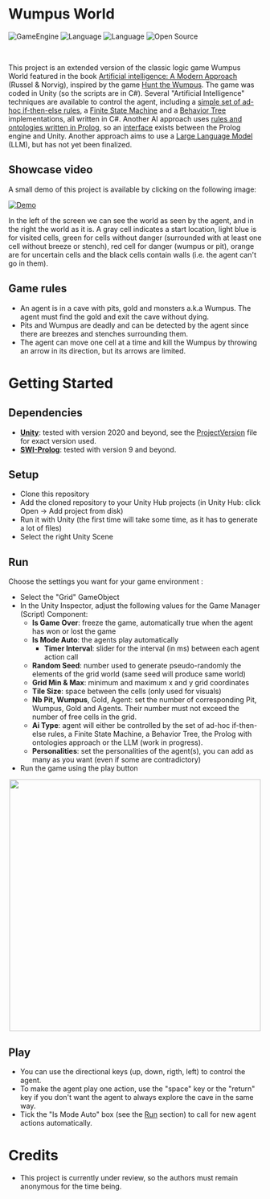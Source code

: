 # Wumpus World

![GameEngine](https://img.shields.io/badge/Game%20Engine-Unity-239120)
![Language](https://img.shields.io/badge/Language-C%23-00cf2c)
![Language](https://img.shields.io/badge/Language-Prolog-ffcc1)
![Open Source](https://badges.frapsoft.com/os/v2/open-source.svg?v=103)

<br/>

This project is an extended version of the classic logic game Wumpus World featured in the book [Artificial intelligence: A Modern Approach](https://aima.cs.berkeley.edu) (Russel & Norvig), inspired by the game [Hunt the Wumpus](https://en.wikipedia.org/wiki/Hunt_the_Wumpus). The game was coded in Unity (so the scripts are in C#). Several "Artificial Intelligence" techniques are available to control the agent, including a [simple set of ad-hoc if-then-else rules](Assets/Scripts/Agent/AI/AIBasic.cs), a [Finite State Machine](Assets/Scripts/Agent/AI/AIFiniteStateMachine.cs) and a [Behavior Tree](Assets/Scripts/Agent/AI/AIBehaviourTree.cs) implementations, all written in C#.
Another AI approach uses [rules and ontologies written in Prolog](Assets/StreamingAssets/article.pl), so an [interface](Assets/Scripts/Prolog/PrologInterface.cs) exists between the Prolog engine and Unity.
Another approach aims to use a [Large Language Model](Assets/Scripts/Agent/AI/AIGpt.cs) (LLM), but has not yet been finalized.

## Showcase video
A small demo of this project is available by clicking on the following image:

  [![Demo](https://img.youtube.com/vi/dhP5YQKlUbU/0.jpg)](https://youtu.be/dhP5YQKlUbU)

In the left of the screen we can see the world as seen by the agent, and in the right the world as it is. A gray cell indicates a start location, light blue is for visited cells, green for cells without danger (surrounded with at least one cell without breeze or stench), red cell for danger (wumpus or pit), orange are for uncertain cells and the black cells contain walls (i.e. the agent can't go in them).

## Game rules
* An agent is in a cave with pits, gold and monsters a.k.a Wumpus. The agent must find the gold and exit the cave without dying.
* Pits and Wumpus are deadly and can be detected by the agent since there are breezes and stenches surrounding them.
* The agent can move one cell at a time and kill the Wumpus by throwing an arrow in its direction, but its arrows are limited.

# Getting Started

## Dependencies
* **[Unity](https://unity.com/download)**: tested with version 2020 and beyond, see the [ProjectVersion](ProjectSettings/ProjectVersion.txt) file for exact version used.
* **[SWI-Prolog](https://www.swi-prolog.org/Download.html)**: tested with version 9 and beyond.

## Setup
* Clone this repository
* Add the cloned repository to your Unity Hub projects (in Unity Hub: click Open -> Add project from disk)
* Run it with Unity (the first time will take some time, as it has to generate a lot of files)
* Select the right Unity Scene

## Run
Choose the settings you want for your game environment :
* Select the "Grid" GameObject
* In the Unity Inspector, adjust the following values for the Game Manager (Script) Component:
  * **Is Game Over**: freeze the game, automatically true when the agent has won or lost the game
  * **Is Mode Auto**: the agents play automatically
    * **Timer Interval**: slider for the interval (in ms) between each agent action call
  * **Random Seed**: number used to generate pseudo-randomly the elements of the grid world (same seed will produce same world)
  * **Grid Min & Max**: minimum and maximum x and y grid coordinates
  * **Tile Size**: space between the cells (only used for visuals)
  * **Nb Pit, Wumpus**, Gold, Agent: set the number of corresponding Pit, Wumpus, Gold and Agents. Their number must not exceed the number of free cells in the grid.
  * **Ai Type**: agent will either be controlled by the set of ad-hoc if-then-else rules, a Finite State Machine, a Behavior Tree, the Prolog with ontologies approach or the LLM (work in progress).
  * **Personalities**: set the personalities of the agent(s), you can add as many as you want (even if some are contradictory)
* Run the game using the play button

<p align="center">
	<img src="https://i.imgur.com/jcIbTZh.png" width="500">
</p>

## Play
- You can use the directional keys (up, down, rigth, left) to control the agent.
- To make the agent play one action, use the "space" key or the "return" key if you don't want the agent to always explore the cave in the same way.
- Tick the "Is Mode Auto" box (see the [Run](#Run) section) to call for new agent actions automatically.

# Credits
* This project is currently under review, so the authors must remain anonymous for the time being.
